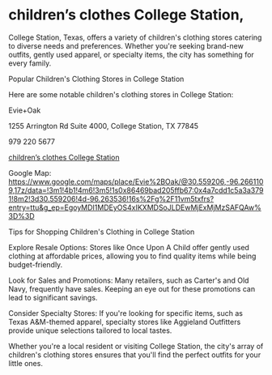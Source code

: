 # children’s clothes College Station,

College Station, Texas, offers a variety of children's clothing stores catering to diverse needs and preferences. Whether you're seeking brand-new outfits, gently used apparel, or specialty items, the city has something for every family.

Popular Children's Clothing Stores in College Station

Here are some notable children's clothing stores in College Station:

Evie+Oak

1255 Arrington Rd Suite 4000, College Station, TX 77845

979 220 5677

 
<a href="https://evieandoak.com/">children’s clothes College Station</a>

Google Map: https://www.google.com/maps/place/Evie%2BOak/@30.559206,-96.2661109,17z/data=!3m1!4b1!4m6!3m5!1s0x86469bad205ffb67:0x4a7cdd1c5a3a3791!8m2!3d30.559206!4d-96.263536!16s%2Fg%2F11vm5txfrs?entry=ttu&g_ep=EgoyMDI1MDEyOS4xIKXMDSoJLDEwMjExMjMzSAFQAw%3D%3D

Tips for Shopping Children's Clothing in College Station

Explore Resale Options: Stores like Once Upon A Child offer gently used clothing at affordable prices, allowing you to find quality items while being budget-friendly.

Look for Sales and Promotions: Many retailers, such as Carter's and Old Navy, frequently have sales. Keeping an eye out for these promotions can lead to significant savings.

Consider Specialty Stores: If you're looking for specific items, such as Texas A&M-themed apparel, specialty stores like Aggieland Outfitters provide unique selections tailored to local tastes.

Whether you're a local resident or visiting College Station, the city's array of children's clothing stores ensures that you'll find the perfect outfits for your little ones.
